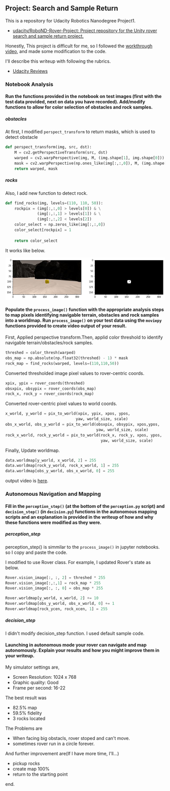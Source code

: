 ## Project: Search and Sample Return
This is a repository for Udacity Robotics Nanodegree Project1.
- [udacity/RoboND\-Rover\-Project: Project repository for the Unity rover search and sample return project\.](https://github.com/udacity/RoboND-Rover-Project)

Honestly, This project is difficult for me,
so I followed the [workthrough video](https://www.youtube.com/watch?v=oJA6QHDPdQw),
and made some modification to the code.

I'll describe this writeup with following the rubrics.
- [Udacity Reviews](https://review.udacity.com/#!/rubrics/916/view)

### Notebook Analysis
#### Run the functions provided in the notebook on test images (first with the test data provided, next on data you have recorded). Add/modify functions to allow for color selection of obstacles and rock samples.

##### obstacles
At first, I modified `perspect_transform` to return masks, which is used to detect obstacle

```python
def perspect_transform(img, src, dst):
    M = cv2.getPerspectiveTransform(src, dst)
    warped = cv2.warpPerspective(img, M, (img.shape[1], img.shape[0]))
    mask = cv2.warpPerspective(np.ones_like(img[:,:,0]), M, (img.shape[1], img.shape[0]))
    return warped, mask
```

##### rocks
Also, I add new function to detect rock.

```python
def find_rocks(img, levels=(110, 110, 50)):
    rockpix = (img[:,:,0] > levels[0]) & \
              (img[:,:,1] > levels[1]) & \
              (img[:,:,2] < levels[2])
    color_select = np.zeros_like(img[:,:,0])
    color_select[rockpix] = 1

    return color_select
```

It works like below.

![detect_rock](output/detect_rock.png)

#### Populate the `process_image()` function with the appropriate analysis steps to map pixels identifying navigable terrain, obstacles and rock samples into a worldmap.  Run `process_image()` on your test data using the `moviepy` functions provided to create video output of your result.

First, Applied perspective transform.Then, applid color threshold to identify navigable terrain/obstacles/rock samples.

```python
threshed = color_thresh(warped)
obs_map = np.absolute(np.float32(threshed) - 1) * mask
rock_map = find_rocks(warped, levels=(110,110,50))
```

Converted thresholded image pixel values to rover-centric coords.

```python
xpix, ypix = rover_coords(threshed)
obsxpix, obsypix = rover_coords(obs_map)
rock_x, rock_y = rover_coords(rock_map)
```

Converted rover-centric pixel values to world coords.

```python
x_world, y_world = pix_to_world(xpix, ypix, xpos, ypos,
                               yaw, world_size, scale)
obs_x_world, obs_y_world = pix_to_world(obsxpix, obsypix, xpos,ypos,
                                        yaw, world_size, scale)
rock_x_world, rock_y_world = pix_to_world(rock_x, rock_y, xpos, ypos,
                                          yaw, world_size, scale)
```

Finally, Update worldmap.

```python
data.worldmap[y_world, x_world, 2] = 255
data.worldmap[rock_y_world, rock_x_world, 1] = 255
data.worldmap[obs_y_world, obs_x_world, 0] = 255
```

output video is [here](https://youtu.be/O9J_4-v5fng).

### Autonomous Navigation and Mapping

#### Fill in the `perception_step()` (at the bottom of the `perception.py` script) and `decision_step()` (in `decision.py`) functions in the autonomous mapping scripts and an explanation is provided in the writeup of how and why these functions were modified as they were.

##### perception_step
perception_step() is simmilar to the `process_image()` in jupyter notebooks. so I copy and paste the code.

I modified to use Rover class. For example, I updated Rover's state as below.

```python
Rover.vision_image[:, :, 2] = threshed * 255
Rover.vision_image[:,:,1] = rock_map * 255
Rover.vision_image[:, :, 0] = obs_map * 255
```

```python
Rover.worldmap[y_world, x_world, 2] += 10
Rover.worldmap[obs_y_world, obs_x_world, 0] += 1
Rover.worldmap[rock_ycen, rock_xcen, 1] = 255
```

##### decision_step
I didn't modify decision_step function. I used default sample code.

#### Launching in autonomous mode your rover can navigate and map autonomously.  Explain your results and how you might improve them in your writeup.  

My simulator settings are,
- Screen Resolution: 1024 x 768
- Graphic quality: Good
- Frame per second: 16-22

The best result was
- 82.5% map
- 59.5% fidelity
- 3 rocks located

The Problems are
- When facing big obstacls, rover stoped and can't move.
- sometimes rover run in a circle forever.

And further improvement are(If I have more time, I'll...)
- pickup rocks
- create map 100%
- return to the starting point

end.
